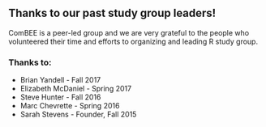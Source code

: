 ## Thanks to our past study group leaders!

ComBEE is a peer-led group and we are very grateful to the people who volunteered their time and efforts to organizing and leading R study group.

### Thanks to:
- Brian Yandell - Fall 2017
- Elizabeth McDaniel - Spring 2017
- Steve Hunter - Fall 2016
- Marc Chevrette - Spring 2016
- Sarah Stevens - Founder, Fall 2015


